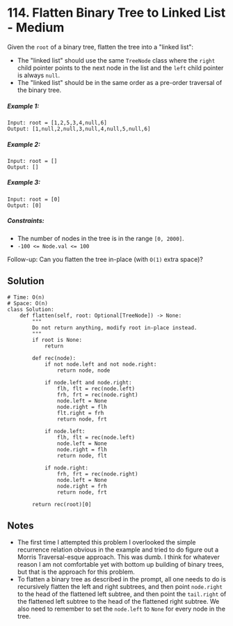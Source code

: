 # 114. Flatten Binary Tree to Linked List - Medium

Given the `root` of a binary tree, flatten the tree into a "linked list":

- The "linked list" should use the same `TreeNode` class where the `right` child pointer points to the next node in the list and the `left` child pointer is always `null`.
- The "linked list" should be in the same order as a pre-order traversal of the binary tree.

##### Example 1:

```
Input: root = [1,2,5,3,4,null,6]
Output: [1,null,2,null,3,null,4,null,5,null,6]
```

##### Example 2:

```
Input: root = []
Output: []
```

##### Example 3:

```
Input: root = [0]
Output: [0]
```

##### Constraints:

- The number of nodes in the tree is in the range `[0, 2000]`.
- `-100 <= Node.val <= 100`

Follow-up: Can you flatten the tree in-place (with `O(1)` extra space)?

## Solution

```
# Time: O(n)
# Space: O(n)
class Solution:
    def flatten(self, root: Optional[TreeNode]) -> None:
        """
        Do not return anything, modify root in-place instead.
        """
        if root is None:
            return
        
        def rec(node):
            if not node.left and not node.right:
                return node, node
            
            if node.left and node.right:
                flh, flt = rec(node.left)
                frh, frt = rec(node.right)
                node.left = None
                node.right = flh
                flt.right = frh
                return node, frt
            
            if node.left:
                flh, flt = rec(node.left)
                node.left = None
                node.right = flh
                return node, flt
            
            if node.right:
                frh, frt = rec(node.right)
                node.left = None
                node.right = frh
                return node, frt
            
        return rec(root)[0]
```

## Notes
- The first time I attempted this problem I overlooked the simple recurrence relation obvious in the example and tried to do figure out a Morris Traversal-esque approach. This was dumb. I think for whatever reason I am not comfortable yet with bottom up building of binary trees, but that is the approach for this problem.
- To flatten a binary tree as described in the prompt, all one needs to do is recursively flatten the left and right subtrees, and then point `node.right` to the head of the flattened left subtree, and then point the `tail.right` of the flattened left subtree to the head of the flattened right subtree. We also need to remember to set the `node.left` to `None` for every node in the tree.